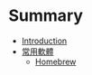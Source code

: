 # Summary

* [Introduction](README.md)
* [常用軟體](software/Software-README.md)
  * [Homebrew](software/Software-Homebrew.md)
